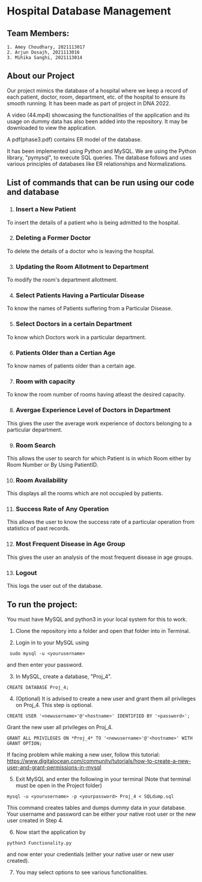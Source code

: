 # Hospital Database Management

## Team Members: 
    1. Amey Choudhary, 2021113017
    2. Arjun Dosajh, 2021113016
    3. Mihika Sanghi, 2021113014


## About our Project

Our project mimics the database of a hospital where we keep a record of each patient, doctor, room, department, etc. of the hospital to ensure its smooth running. It has been made as part of project in DNA 2022.

A video (44.mp4) showcasing the functionalities of the application and its usage on dummy data has also been added into the repository. It may be downloaded to view the application.

A pdf(phase3.pdf) contains ER model of the database.

It has been implemented using Python and MySQL. We are using the Python library, "pymysql", to execute SQL queries. The database follows and uses various principles of databases like ER relationships and Normalizations.

## List of commands that can be run using our code and database
 
1. ### Insert a New Patient
To insert the details of a patient who is being admitted to the hospital.
 
2. ### Deleting a Former Doctor 
To delete the details of a doctor who is leaving the hospital.
 
3. ### Updating the Room Allotment to Department
To modify the room's department allottment.
 
4. ### Select Patients Having a Particular Disease
To know the names of Patients suffering from a Particular Disease.
 
5. ### Select Doctors in a certain Department
To know which Doctors work in a particular department.

6. ### Patients Older than a Certian Age
To know names of patients older than a certain age.
 
7. ### Room with capacity
To know the room number of rooms having atleast the desired capacity.
 
8. ### Avergae Experience Level of Doctors in Department
This gives the user the average work experience of doctors belonging to a particular department.
 
9. ### Room Search
This allows the user to search for which Patient is in which Room either by Room Number or By Using PatientID. 
 
10. ### Room Availability
This displays all the rooms which are not occupied by patients.
 
11. ### Success Rate of Any Operation
This allows the user to know the success rate of a particular operation from statistics of past records.
 
12. ### Most Frequent Disease in Age Group
This gives the user an analysis of the most frequent disease in age groups.
 
13. ### Logout
This logs the user out of the database.

## To run the project:

You must have MySQL and python3 in your local system for this to work.

1. Clone the repository into a folder and open that folder into in Terminal.

2. Login in to your MySQL using 
```
 sudo mysql -u <yourusername>
```
 and then enter your password.

3. In MySQL, create a database, "Proj_4".
```
CREATE DATABASE Proj_4;
```

4. (Optional) It is advised to create a new user and grant them all privileges on Proj_4. This step is optional.
```
CREATE USER '<newusername>'@'<hostname>' IDENTIFIED BY '<password>';
```
Grant the new user all privileges on Proj_4.
```
GRANT ALL PRIVILEGES ON *Proj_4* TO '<newusername>'@'<hostname>' WITH GRANT OPTION;
```
If facing problem while making a new user, follow this tutorial:
https://www.digitalocean.com/community/tutorials/how-to-create-a-new-user-and-grant-permissions-in-mysql

5. Exit MySQL and enter the following in your terminal (Note that terminal must be open in the Project folder)

```
mysql -u <yourusername> -p <yourpassword> Proj_4 < SQLdump.sql 
```
This command creates tables and dumps dummy data in your database. Your username and password can be either your native root user or the new user created in Step 4.

6. Now start the application by
```
python3 Functionality.py
```
and now enter your credentials (either your native user or new user created).

7. You may select options to see various functionalities.
